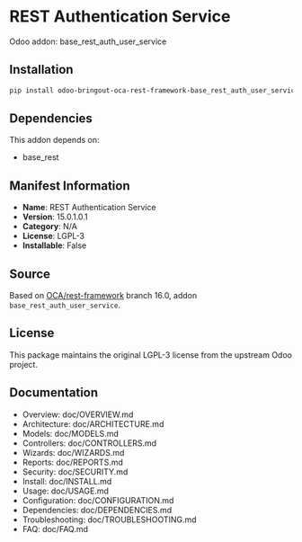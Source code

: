 # REST Authentication Service

Odoo addon: base_rest_auth_user_service

## Installation

```bash
pip install odoo-bringout-oca-rest-framework-base_rest_auth_user_service
```

## Dependencies

This addon depends on:
- base_rest

## Manifest Information

- **Name**: REST Authentication Service
- **Version**: 15.0.1.0.1
- **Category**: N/A
- **License**: LGPL-3
- **Installable**: False

## Source

Based on [OCA/rest-framework](https://github.com/OCA/rest-framework) branch 16.0, addon `base_rest_auth_user_service`.

## License

This package maintains the original LGPL-3 license from the upstream Odoo project.

## Documentation

- Overview: doc/OVERVIEW.md
- Architecture: doc/ARCHITECTURE.md
- Models: doc/MODELS.md
- Controllers: doc/CONTROLLERS.md
- Wizards: doc/WIZARDS.md
- Reports: doc/REPORTS.md
- Security: doc/SECURITY.md
- Install: doc/INSTALL.md
- Usage: doc/USAGE.md
- Configuration: doc/CONFIGURATION.md
- Dependencies: doc/DEPENDENCIES.md
- Troubleshooting: doc/TROUBLESHOOTING.md
- FAQ: doc/FAQ.md
